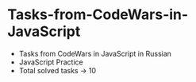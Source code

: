 # Tasks-from-CodeWars-in-JavaScript

- Tasks from CodeWars in JavaScript in Russian
- JavaScript Practice
- Total solved tasks -> 10

